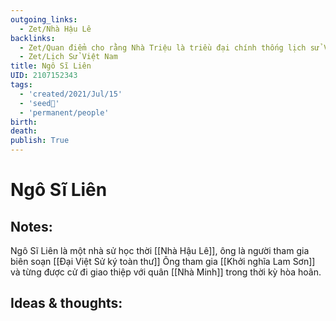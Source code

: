 ```yaml
---
outgoing_links:
  - Zet/Nhà Hậu Lê
backlinks:
  - Zet/Quan điểm cho rằng Nhà Triệu là triều đại chính thống lịch sử VN
  - Zet/Lịch Sử Việt Nam
title: Ngô Sĩ Liên
UID: 2107152343
tags:
  - 'created/2021/Jul/15'
  - 'seed🥜'
  - 'permanent/people'
birth: 
death: 
publish: True
---
```

# Ngô Sĩ Liên

## Notes:
Ngô Sĩ Liên là một nhà sử học thời [[Nhà Hậu Lê]], ông là người tham gia biên soạn [[Đại Việt Sử ký toàn thư]]
Ông tham gia [[Khởi nghĩa Lam Sơn]] và từng được cử đi giao thiệp với quân [[Nhà Minh]] trong thời kỳ hòa hoãn.

## Ideas & thoughts:
